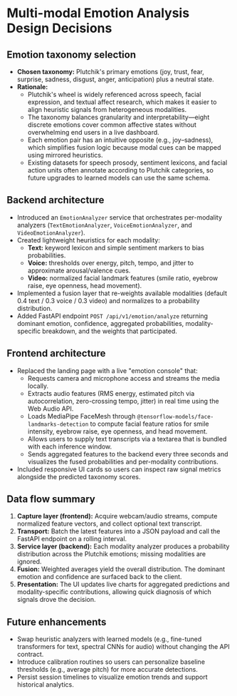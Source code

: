 # Multi-modal Emotion Analysis Design Decisions

## Emotion taxonomy selection

- **Chosen taxonomy:** Plutchik's primary emotions (joy, trust, fear, surprise, sadness, disgust, anger, anticipation) plus a neutral state.
- **Rationale:**
  - Plutchik's wheel is widely referenced across speech, facial expression, and textual affect research, which makes it easier to align heuristic signals from heterogeneous modalities.
  - The taxonomy balances granularity and interpretability—eight discrete emotions cover common affective states without overwhelming end users in a live dashboard.
  - Each emotion pair has an intuitive opposite (e.g., joy–sadness), which simplifies fusion logic because modal cues can be mapped using mirrored heuristics.
  - Existing datasets for speech prosody, sentiment lexicons, and facial action units often annotate according to Plutchik categories, so future upgrades to learned models can use the same schema.

## Backend architecture

- Introduced an `EmotionAnalyzer` service that orchestrates per-modality analyzers (`TextEmotionAnalyzer`, `VoiceEmotionAnalyzer`, and `VideoEmotionAnalyzer`).
- Created lightweight heuristics for each modality:
  - **Text:** keyword lexicon and simple sentiment markers to bias probabilities.
  - **Voice:** thresholds over energy, pitch, tempo, and jitter to approximate arousal/valence cues.
  - **Video:** normalized facial landmark features (smile ratio, eyebrow raise, eye openness, head movement).
- Implemented a fusion layer that re-weights available modalities (default 0.4 text / 0.3 voice / 0.3 video) and normalizes to a probability distribution.
- Added FastAPI endpoint `POST /api/v1/emotion/analyze` returning dominant emotion, confidence, aggregated probabilities, modality-specific breakdown, and the weights that participated.

## Frontend architecture

- Replaced the landing page with a live "emotion console" that:
  - Requests camera and microphone access and streams the media locally.
  - Extracts audio features (RMS energy, estimated pitch via autocorrelation, zero-crossing tempo, jitter) in real time using the Web Audio API.
  - Loads MediaPipe FaceMesh through `@tensorflow-models/face-landmarks-detection` to compute facial feature ratios for smile intensity, eyebrow raise, eye openness, and head movement.
  - Allows users to supply text transcripts via a textarea that is bundled with each inference window.
  - Sends aggregated features to the backend every three seconds and visualizes the fused probabilities and per-modality contributions.
- Included responsive UI cards so users can inspect raw signal metrics alongside the predicted taxonomy scores.

## Data flow summary

1. **Capture layer (frontend):** Acquire webcam/audio streams, compute normalized feature vectors, and collect optional text transcript.
2. **Transport:** Batch the latest features into a JSON payload and call the FastAPI endpoint on a rolling interval.
3. **Service layer (backend):** Each modality analyzer produces a probability distribution across the Plutchik emotions; missing modalities are ignored.
4. **Fusion:** Weighted averages yield the overall distribution. The dominant emotion and confidence are surfaced back to the client.
5. **Presentation:** The UI updates live charts for aggregated predictions and modality-specific contributions, allowing quick diagnosis of which signals drove the decision.

## Future enhancements

- Swap heuristic analyzers with learned models (e.g., fine-tuned transformers for text, spectral CNNs for audio) without changing the API contract.
- Introduce calibration routines so users can personalize baseline thresholds (e.g., average pitch) for more accurate detections.
- Persist session timelines to visualize emotion trends and support historical analytics.
